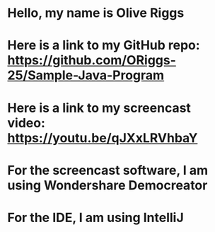 # Hello, my name is Olive Riggs
# Here is a link to my GitHub repo: https://github.com/ORiggs-25/Sample-Java-Program
# Here is a link to my screencast video: https://youtu.be/qJXxLRVhbaY
# For the screencast software, I am using Wondershare Democreator
# For the IDE, I am using IntelliJ
